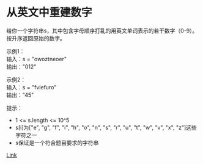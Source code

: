 <h1>从英文中重建数字</h1>

给你一个字符串s，其中包含字母顺序打乱的用英文单词表示的若干数字（0-9）。按升序返回原始的数字。</br>

示例1：</br>
输入：s = "owoztneoer"</br>
输出："012"</br>

示例2：</br>
输入：s = "fviefuro"</br>
输出："45"</br>

提示：
- 1 <= s.length <= 10^5
- s[i]为["e", "g", "f", "i", "h", "o", "n", "s", "r", "u", "t", "w", "v", "x", "z"]这些字符之一
- s保证是一个符合题目要求的字符串

[Link](https://leetcode-cn.com/problems/reconstruct-original-digits-from-english/)